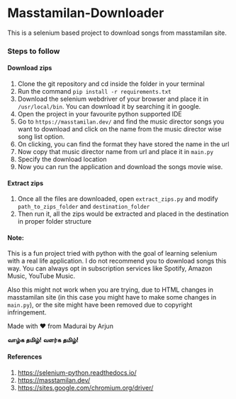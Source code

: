 # Masstamilan-Downloader

This is a selenium based project to download songs from masstamilan site.

### Steps to follow

#### Download zips
1. Clone the git repository and cd inside the folder in your terminal
2. Run the command `pip install -r requirements.txt`
3. Download the selenium webdriver of your browser and place it in `/usr/local/bin`. You can download it by searching it in google.
4. Open the project in your favourite python supported IDE
5. Go to `https://masstamilan.dev/` and find the music director songs you want to download and click on the name from the music director wise song list option.
6. On clicking, you can find the format they have stored the name in the url 
7. Now copy that music director name from url and place it in `main.py`
8. Specify the download location
9. Now you can run the application and download the songs movie wise. 

#### Extract zips
1. Once all the files are downloaded, open `extract_zips.py` and modify `path_to_zips_folder` and `destination_folder`
2. Then run it, all the zips would be extracted and placed in the destination in proper folder structure


#### Note:
This is a fun project tried with python with the goal of learning selenium with a real life application.
I do not recommend you to download songs this way. You can always opt in subscription services like Spotify, Amazon Music, YouTube Music.

Also this might not work when you are trying, due to HTML changes in masstamilan site (in this case you might have to make some changes in `main.py`),
or the site might have been removed due to copyright infringement.

Made with ❤️ from Madurai by Arjun

**வாழ்க தமிழ்! வளர்க தமிழ்!**



#### References
1. https://selenium-python.readthedocs.io/
2. https://masstamilan.dev/
3. https://sites.google.com/chromium.org/driver/
